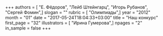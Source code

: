 +++
authors = [ "Е. Фёдоров", "Лейб Штейнгарц", "Игорь Рубанов", "Сергей Фомин",]
slogan = ""
rubric = [ "Олимпиады",]
year = "2012"
month = "01"
date = "2017-05-24T18:04:33+03:00"
title = "Наш конкурс"
first_page = "32"
illustrators = [ "Ирина Гумерова",]
npages = "2"
in_sample = false
+++

